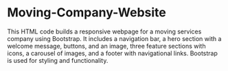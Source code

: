 # Moving-Company-Website
This HTML code builds a responsive webpage for a moving services company using Bootstrap. It includes a navigation bar, a hero section with a welcome message, buttons, and an image, three feature sections with icons, a carousel of images, and a footer with navigational links. Bootstrap is used for styling and functionality.
